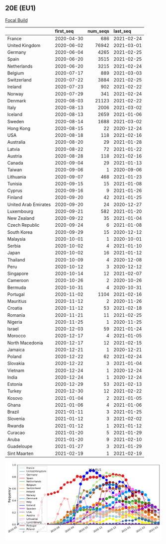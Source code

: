 

## 20E (EU1)
[Focal Build](https://nextstrain.org/groups/neherlab/ncov/20A.EU1?f_region=Europe)

|                      | first_seq   |   num_seqs | last_seq   |
|:---------------------|:------------|-----------:|:-----------|
| France               | 2020-04-30  |        686 | 2021-02-24 |
| United Kingdom       | 2020-06-02  |      76942 | 2021-03-01 |
| Germany              | 2020-06-04  |       4265 | 2021-02-25 |
| Spain                | 2020-06-20  |       3515 | 2021-02-25 |
| Netherlands          | 2020-06-20  |       3215 | 2021-02-24 |
| Belgium              | 2020-07-17  |        889 | 2021-03-03 |
| Switzerland          | 2020-07-22  |       3884 | 2021-02-25 |
| Ireland              | 2020-07-23  |        902 | 2021-02-22 |
| Norway               | 2020-07-29  |        341 | 2021-02-24 |
| Denmark              | 2020-08-03  |      21123 | 2021-02-22 |
| Italy                | 2020-08-13  |       2006 | 2021-03-02 |
| Iceland              | 2020-08-13  |       2659 | 2021-01-06 |
| Sweden               | 2020-08-14  |       1688 | 2021-03-02 |
| Hong Kong            | 2020-08-15  |         22 | 2020-12-24 |
| USA                  | 2020-08-18  |        118 | 2021-02-16 |
| Australia            | 2020-08-20  |         29 | 2021-01-28 |
| Latvia               | 2020-08-22  |         72 | 2021-01-22 |
| Austria              | 2020-08-28  |        118 | 2021-02-16 |
| Canada               | 2020-09-04  |         29 | 2021-01-13 |
| Taiwan               | 2020-09-06  |          1 | 2020-09-06 |
| Lithuania            | 2020-09-07  |        468 | 2021-01-23 |
| Tunisia              | 2020-09-15  |         15 | 2021-01-08 |
| Cyprus               | 2020-09-16  |          9 | 2021-01-26 |
| Finland              | 2020-09-20  |         42 | 2021-01-25 |
| United Arab Emirates | 2020-09-20  |         24 | 2020-12-27 |
| Luxembourg           | 2020-09-21  |        582 | 2021-01-20 |
| New Zealand          | 2020-09-22  |         35 | 2021-01-04 |
| Czech Republic       | 2020-09-24  |          6 | 2021-01-08 |
| South Korea          | 2020-09-29  |         15 | 2020-12-12 |
| Malaysia             | 2020-10-01  |          1 | 2020-10-01 |
| Serbia               | 2020-10-02  |          4 | 2021-01-10 |
| Japan                | 2020-10-02  |         16 | 2021-01-12 |
| Thailand             | 2020-10-09  |          4 | 2020-12-08 |
| Peru                 | 2020-10-12  |          3 | 2020-12-12 |
| Singapore            | 2020-10-14  |         12 | 2021-02-07 |
| Cameroon             | 2020-10-26  |          2 | 2020-10-26 |
| Bermuda              | 2020-10-31  |          4 | 2020-10-31 |
| Portugal             | 2020-11-02  |       1104 | 2021-02-16 |
| Mauritius            | 2020-11-12  |          2 | 2020-11-26 |
| Croatia              | 2020-11-12  |         53 | 2021-02-18 |
| Romania              | 2020-11-21  |         11 | 2021-02-25 |
| Nigeria              | 2020-11-25  |          1 | 2020-11-25 |
| Israel               | 2020-12-03  |         59 | 2021-01-24 |
| Morocco              | 2020-12-17  |          4 | 2021-01-05 |
| North Macedonia      | 2020-12-17  |         12 | 2021-02-15 |
| Jamaica              | 2020-12-21  |          1 | 2020-12-21 |
| Poland               | 2020-12-22  |         62 | 2021-02-24 |
| Slovakia             | 2020-12-22  |          3 | 2021-01-04 |
| Vietnam              | 2020-12-24  |          1 | 2020-12-24 |
| India                | 2020-12-24  |          1 | 2020-12-24 |
| Estonia              | 2020-12-29  |         53 | 2021-02-13 |
| Turkey               | 2020-12-30  |         12 | 2021-02-22 |
| Kosovo               | 2021-01-04  |          2 | 2021-01-05 |
| Ghana                | 2021-01-06  |          4 | 2021-01-06 |
| Brazil               | 2021-01-11  |          3 | 2021-01-25 |
| Slovenia             | 2021-01-12  |          3 | 2021-02-02 |
| Rwanda               | 2021-01-12  |          1 | 2021-01-12 |
| Curacao              | 2021-01-20  |          5 | 2021-01-29 |
| Aruba                | 2021-01-20  |          9 | 2021-02-10 |
| Guadeloupe           | 2021-01-27  |          3 | 2021-01-29 |
| Sint Maarten         | 2021-02-19  |          1 | 2021-02-19 |

![Overall trends 20A.EU1](/overall_trends_figures/overall_trends_20A.EU1.png)